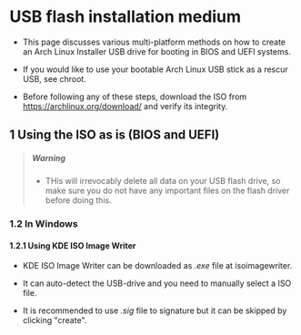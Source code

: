 # USB flash installation medium

- This page discusses various multi-platform methods on how to create an Arch Linux Installer USB drive for booting in BIOS and UEFI systems.

- If you would like to use your bootable Arch Linux USB stick as a rescur USB, see chroot.

- Before following any of these steps, download the ISO from https://archlinux.org/download/ and verify its integrity.

## 1 Using the ISO as is (BIOS and UEFI)

> ##### Warning
>
> - THis will irrevocably delete all data on your USB flash drive, so make sure you do not have any important files on the flash driver before doing this.

### 1.2 In Windows

#### 1.2.1 Using KDE ISO Image Writer

- KDE ISO Image Writer can be downloaded as *.exe* file at isoimagewriter.

- It can auto-detect the USB-drive and you need to manually select a ISO file.

- It is recommended to use *.sig* file to signature but it can be skipped by clicking "create".
